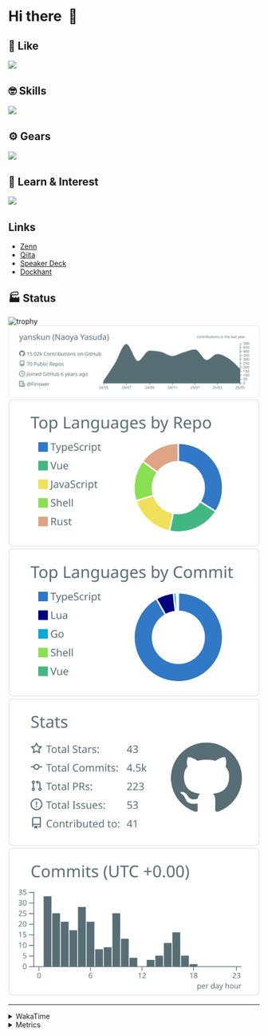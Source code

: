 # Hi there&nbsp; :wave:

## 💌 Like
<img src="https://go-skill-icons.vercel.app/api/icons?i=github" />

## 🤓 Skills
<img src="https://go-skill-icons.vercel.app/api/icons?i=js,ts,vue,nuxtjs,react,nextjs,go,lua,git" />

## ⚙️ Gears
<img src="https://go-skill-icons.vercel.app/api/icons?i=neovim,vscode,githubcopilot,alacritty,tmux" />

## 📖 Learn & Interest
<img src="https://go-skill-icons.vercel.app/api/icons?i=rust,deno,css,zig,playwright,githubactions,storybook,netlify,eslint" />

## Links
- [Zenn](https://zenn.dev/yanskun)
- [Qiita](https://qiita.com/yanskun)
- [Speaker Deck](https://speakerdeck.com/yanskun)
- [Dockhant](https://www.dockhunt.com/users/yanskun)

<!-- https://github.com/ryo-ma/github-profile-trophy -->

## 🏭 Status

<img src="https://github-profile-trophy.vercel.app/?username=yanskun&theme=onedark&row=1" alt="trophy">

<!-- https://github.com/vn7n24fzkq/github-profile-summary-cards -->
<picture>
  <source media="(prefers-color-scheme: dark)" srcset="https://raw.githubusercontent.com/yanskun/yanskun/master/profile-summary-card-output/nord_dark/0-profile-details.svg">
 <img src="https://raw.githubusercontent.com/yanskun/yanskun/master/profile-summary-card-output/default/0-profile-details.svg">
</picture>
<br>
<picture>
  <source media="(prefers-color-scheme: dark)" srcset="https://raw.githubusercontent.com/yanskun/yanskun/master/profile-summary-card-output/nord_dark/1-repos-per-language.svg">
 <img src="https://raw.githubusercontent.com/yanskun/yanskun/master/profile-summary-card-output/default/1-repos-per-language.svg">
</picture>
<picture>
  <source media="(prefers-color-scheme: dark)" srcset="https://raw.githubusercontent.com/yanskun/yanskun/master/profile-summary-card-output/nord_dark/2-most-commit-language.svg">
 <img src="https://raw.githubusercontent.com/yanskun/yanskun/master/profile-summary-card-output/default/2-most-commit-language.svg">
</picture>
<br>
<picture>
  <source media="(prefers-color-scheme: dark)" srcset="https://raw.githubusercontent.com/yanskun/yanskun/master/profile-summary-card-output/nord_dark/3-stats.svg">
 <img src="https://raw.githubusercontent.com/yanskun/yanskun/master/profile-summary-card-output/default/3-stats.svg">
</picture>
<picture>
  <source media="(prefers-color-scheme: dark)" srcset="https://raw.githubusercontent.com/yanskun/yanskun/master/profile-summary-card-output/nord_dark/4-productive-time.svg">
 <img src="https://raw.githubusercontent.com/yanskun/yanskun/master/profile-summary-card-output/default/4-productive-time.svg">
</picture>

---

<details>
  <summary>WakaTime</summary>
<!--START_SECTION:waka-->
**🐱 My GitHub Data** 

> 📦 149.1 kB Used in GitHub's Storage 
 > 
> 🏆 1,581 Contributions in the Year 2025
 > 
> 💼 Opted to Hire
 > 
> 📜 130 Public Repositories 
 > 
> 🔑 4 Private Repositories 
 > 
**I'm an Early 🐤** 

```text
🌞 Morning                17535 commits       ████░░░░░░░░░░░░░░░░░░░░░   15.77 % 
🌆 Daytime                66080 commits       ███████████████░░░░░░░░░░   59.43 % 
🌃 Evening                23922 commits       █████░░░░░░░░░░░░░░░░░░░░   21.51 % 
🌙 Night                  3659 commits        █░░░░░░░░░░░░░░░░░░░░░░░░   03.29 % 
```
📅 **I'm Most Productive on Tuesday** 

```text
Monday                   17374 commits       ████░░░░░░░░░░░░░░░░░░░░░   15.62 % 
Tuesday                  24390 commits       █████░░░░░░░░░░░░░░░░░░░░   21.93 % 
Wednesday                22855 commits       █████░░░░░░░░░░░░░░░░░░░░   20.55 % 
Thursday                 20910 commits       █████░░░░░░░░░░░░░░░░░░░░   18.80 % 
Friday                   19789 commits       ████░░░░░░░░░░░░░░░░░░░░░   17.80 % 
Saturday                 2316 commits        █░░░░░░░░░░░░░░░░░░░░░░░░   02.08 % 
Sunday                   3562 commits        █░░░░░░░░░░░░░░░░░░░░░░░░   03.20 % 
```


📊 **This Week I Spent My Time On** 

```text
🕑︎ Time Zone: Asia/Tokyo

💬 Programming Languages: 
TypeScript               21 hrs 32 mins      █████████████████████░░░░   82.82 % 
YAML                     1 hr 30 mins        █░░░░░░░░░░░░░░░░░░░░░░░░   05.80 % 
Other                    1 hr 25 mins        █░░░░░░░░░░░░░░░░░░░░░░░░   05.50 % 
Markdown                 29 mins             ░░░░░░░░░░░░░░░░░░░░░░░░░   01.87 % 
Protocol Buffer          22 mins             ░░░░░░░░░░░░░░░░░░░░░░░░░   01.47 % 

🔥 Editors: 
Neovim                   22 hrs 5 mins       █████████████████████░░░░   84.96 % 
VS Code                  3 hrs 54 mins       ████░░░░░░░░░░░░░░░░░░░░░   15.04 % 

💻 Operating System: 
Mac                      26 hrs              █████████████████████████   100.00 % 
```


 Last Updated on 22/05/2025 05:24:28 UTC
<!--END_SECTION:waka-->
</details>

<details>
  <summary>Metrics</summary>
  <img src="https://github.com/yanskun/yanskun/blob/main/github-metrics.svg" alt="Metrics">
</details>
